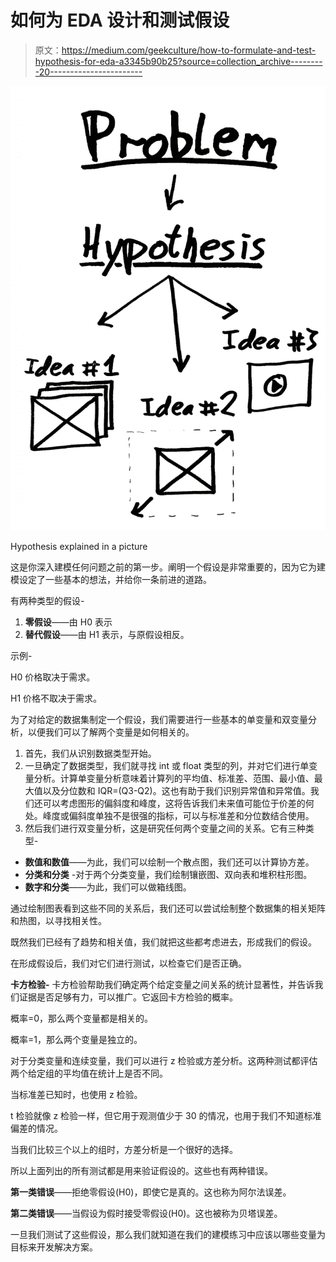 # 如何为 EDA 设计和测试假设

> 原文：<https://medium.com/geekculture/how-to-formulate-and-test-hypothesis-for-eda-a3345b90b25?source=collection_archive---------20----------------------->

![](img/025bada43846286687b25d05668063af.png)

Hypothesis explained in a picture

这是你深入建模任何问题之前的第一步。阐明一个假设是非常重要的，因为它为建模设定了一些基本的想法，并给你一条前进的道路。

有两种类型的假设-

1.  **零假设**——由 H0 表示
2.  **替代假设**——由 H1 表示，与原假设相反。

示例-

H0 价格取决于需求。

H1 价格不取决于需求。

为了对给定的数据集制定一个假设，我们需要进行一些基本的单变量和双变量分析，以便我们可以了解两个变量是如何相关的。

1.  首先，我们从识别数据类型开始。
2.  一旦确定了数据类型，我们就寻找 int 或 float 类型的列，并对它们进行单变量分析。计算单变量分析意味着计算列的平均值、标准差、范围、最小值、最大值以及分位数和 IQR=(Q3-Q2)。这也有助于我们识别异常值和异常值。我们还可以考虑图形的偏斜度和峰度，这将告诉我们未来值可能位于价差的何处。峰度或偏斜度单独不是很强的指标，可以与标准差和分位数结合使用。
3.  然后我们进行双变量分析，这是研究任何两个变量之间的关系。它有三种类型-

*   **数值和数值**——为此，我们可以绘制一个散点图，我们还可以计算协方差。
*   **分类和分类** -对于两个分类变量，我们绘制镶嵌图、双向表和堆积柱形图。
*   **数字和分类**——为此，我们可以做箱线图。

通过绘制图表看到这些不同的关系后，我们还可以尝试绘制整个数据集的相关矩阵和热图，以寻找相关性。

既然我们已经有了趋势和相关值，我们就把这些都考虑进去，形成我们的假设。

在形成假设后，我们对它们进行测试，以检查它们是否正确。

**卡方检验-** 卡方检验帮助我们确定两个给定变量之间关系的统计显著性，并告诉我们证据是否足够有力，可以推广。它返回卡方检验的概率。

概率=0，那么两个变量都是相关的。

概率=1，那么两个变量是独立的。

对于分类变量和连续变量，我们可以进行 z 检验或方差分析。这两种测试都评估两个给定组的平均值在统计上是否不同。

当标准差已知时，也使用 z 检验。

t 检验就像 z 检验一样，但它用于观测值少于 30 的情况，也用于我们不知道标准偏差的情况。

当我们比较三个以上的组时，方差分析是一个很好的选择。

所以上面列出的所有测试都是用来验证假设的。这些也有两种错误。

**第一类错误**——拒绝零假设(H0)，即使它是真的。这也称为阿尔法误差。

**第二类错误**——当假设为假时接受零假设(H0)。这也被称为贝塔误差。

一旦我们测试了这些假设，那么我们就知道在我们的建模练习中应该以哪些变量为目标来开发解决方案。